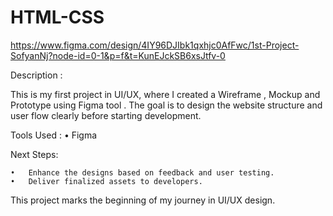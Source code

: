 # HTML-CSS

https://www.figma.com/design/4IY96DJIbk1qxhjc0AfFwc/1st-Project-SofyanNj?node-id=0-1&p=f&t=KunEJckSB6xsJtfv-0

Description :

This is my first project in UI/UX, 
where I created a Wireframe , Mockup and Prototype using Figma tool . 
The goal is to design the website structure and user flow clearly before
starting development.


Tools Used :
	•	Figma

Next Steps:

	•	Enhance the designs based on feedback and user testing.
	•	Deliver finalized assets to developers.


This project marks the beginning of my journey in UI/UX design.



